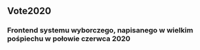 ## Vote2020
### Frontend systemu wyborczego, napisanego w wielkim pośpiechu w połowie czerwca 2020

